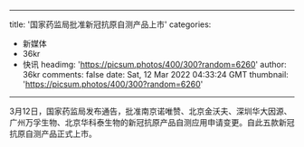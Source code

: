 
---
title: '国家药监局批准新冠抗原自测产品上市'
categories: 
 - 新媒体
 - 36kr
 - 快讯
headimg: 'https://picsum.photos/400/300?random=6260'
author: 36kr
comments: false
date: Sat, 12 Mar 2022 04:33:24 GMT
thumbnail: 'https://picsum.photos/400/300?random=6260'
---

<div>   
3月12日，国家药监局发布通告，批准南京诺唯赞、北京金沃夫、深圳华大因源、广州万孚生物、北京华科泰生物的新冠抗原产品自测应用申请变更。自此五款新冠抗原自测产品正式上市。  
</div>
            